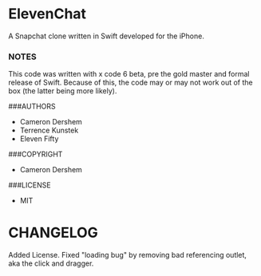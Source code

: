 ElevenChat
==========

A Snapchat clone written in Swift developed for the iPhone.


### NOTES
This code was written with x code 6 beta, pre the gold master and formal release
of Swift.  Because of this, the code may or may not work out of the box (the
latter being more likely).

###AUTHORS
- Cameron Dershem
- Terrence Kunstek
- Eleven Fifty

###COPYRIGHT
- Cameron Dershem

###LICENSE
- MIT

CHANGELOG
=========
Added License.
Fixed "loading bug" by removing bad referencing outlet, aka the click and dragger.
